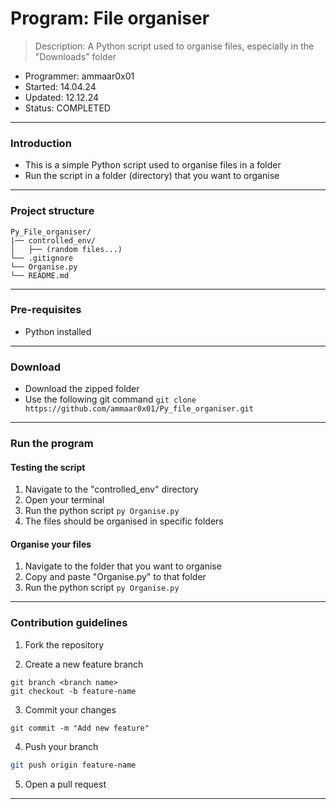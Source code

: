 # Program:      File organiser
> Description:  A Python script used to organise files, 
                especially in the "Downloads" folder
- Programmer:   ammaar0x01
- Started:      14.04.24
- Updated:      12.12.24
- Status:       COMPLETED
---

### Introduction
- This is a simple Python script used to organise files in a folder
- Run the script in a folder (directory) that you want to organise
---

### Project structure
```plaintext
Py_File_organiser/
|── controlled_env/                
│   ├── (random files...)
└── .gitignore 
└── Organise.py
└── README.md               
```
---

### Pre-requisites
- Python installed
---

### Download 
- Download the zipped folder
- Use the following git command
`
git clone https://github.com/ammaar0x01/Py_file_organiser.git
`
---

### Run the program
#### Testing the script
1. Navigate to the "controlled_env" directory
2. Open your terminal
3. Run the python script 
`
py Organise.py
`
4.  The files should be organised in specific folders

#### Organise your files
1. Navigate to the folder that you want to organise
2. Copy and paste "Organise.py" to that folder
3. Run the python script 
`
py Organise.py
`
---

### Contribution guidelines
1. Fork the repository 

2. Create a new feature branch
```
git branch <branch name>
git checkout -b feature-name
```  

3. Commit your changes
```
git commit -m "Add new feature"
```  

4. Push your branch
```bash
git push origin feature-name
```  

5. Open a pull request
---
